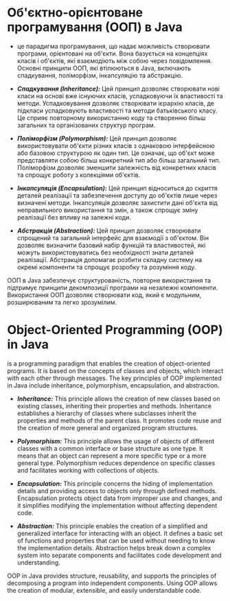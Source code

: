 # Об'єктно-орієнтоване програмування (ООП) в Java
- це парадигма програмування, що надає можливість створювати програми, орієнтовані на об'єкти. Вона базується на концепціях класів і об'єктів, які взаємодіють між собою через повідомлення. Основні принципи ООП, які втілюються в Java, включають спадкування, поліморфізм, інкапсуляцію та абстракцію.

* ***Спадкування (Inheritance):*** Цей принцип дозволяє створювати нові класи на основі вже існуючих класів, успадковуючи їх властивості та методи. Успадковування дозволяє створювати ієрархію класів, де підкласи успадковують властивості та методи батьківського класу. Це сприяє повторному використанню коду та створенню більш загальних та організованих структур програм.

* ***Поліморфізм (Polymorphism):*** Цей принцип дозволяє використовувати об'єкти різних класів з однаковою інтерфейсною або базовою структурою як один тип. Це означає, що об'єкт може представляти собою більш конкретний тип або більш загальний тип. Поліморфізм дозволяє зменшити залежність від конкретних класів та спрощує роботу з колекціями об'єктів.

* ***Інкапсуляція (Encapsulation):*** Цей принцип відноситься до скриття деталей реалізації та забезпечення доступу до об'єктів лише через визначені методи. Інкапсуляція дозволяє захистити дані об'єкта від неправильного використання та змін, а також спрощує зміну реалізації без впливу на залежні коди.

* ***Абстракція (Abstraction):*** Цей принцип дозволяє створювати спрощений та загальний інтерфейс для взаємодії з об'єктом. Він дозволяє визначити базовий набір функцій та властивостей, які можуть використовуватись без необхідності знати деталей реалізації. Абстракція допомагає розбити складну систему на окремі компоненти та спрощує розробку та розуміння коду.

ООП в Java забезпечує структурованість, повторне використання та підтримує принципи декомпозиції програми на незалежні компоненти. Використання ООП дозволяє створювати код, який є модульним, розширюваним та легко зрозумілим.

# Object-Oriented Programming (OOP) in Java
is a programming paradigm that enables the creation of object-oriented programs. It is based on the concepts of classes and objects, which interact with each other through messages. The key principles of OOP implemented in Java include inheritance, polymorphism, encapsulation, and abstraction.

* ***Inheritance:*** This principle allows the creation of new classes based on existing classes, inheriting their properties and methods. Inheritance establishes a hierarchy of classes where subclasses inherit the properties and methods of the parent class. It promotes code reuse and the creation of more general and organized program structures.

* ***Polymorphism:*** This principle allows the usage of objects of different classes with a common interface or base structure as one type. It means that an object can represent a more specific type or a more general type. Polymorphism reduces dependence on specific classes and facilitates working with collections of objects.

* ***Encapsulation:*** This principle concerns the hiding of implementation details and providing access to objects only through defined methods. Encapsulation protects object data from improper use and changes, and it simplifies modifying the implementation without affecting dependent code.

* ***Abstraction:*** This principle enables the creation of a simplified and generalized interface for interacting with an object. It defines a basic set of functions and properties that can be used without needing to know the implementation details. Abstraction helps break down a complex system into separate components and facilitates code development and understanding.

OOP in Java provides structure, reusability, and supports the principles of decomposing a program into independent components. Using OOP allows the creation of modular, extensible, and easily understandable code.
